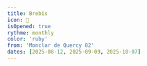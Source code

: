 ```yaml
---
title: Brebis
icon: 🐑
isOpened: true
rythme: monthly
color: 'ruby'
from: 'Monclar de Quercy 82'
dates: [2025-08-12, 2025-09-09, 2025-10-07]
---
```

